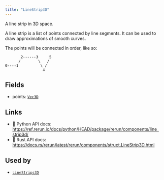 ```yaml
---
title: "LineStrip3D"
---
```


A line strip in 3D space.

A line strip is a list of points connected by line segments. It can be used to draw
approximations of smooth curves.

The points will be connected in order, like so:
```text
       2------3     5
      /        \   /
0----1          \ /
                 4
```

## Fields

* points: [`Vec3D`](../datatypes/vec3d.md)

## Links
 * 🐍 Python API docs: https://ref.rerun.io/docs/python/HEAD/package/rerun/components/line_strip3d/
 * 🦀 Rust API docs: https://docs.rs/rerun/latest/rerun/components/struct.LineStrip3D.html


## Used by

* [`LineStrips3D`](../archetypes/line_strips3d.md)
